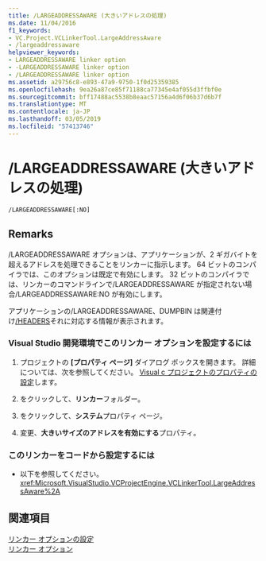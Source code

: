 ```yaml
---
title: /LARGEADDRESSAWARE (大きいアドレスの処理)
ms.date: 11/04/2016
f1_keywords:
- VC.Project.VCLinkerTool.LargeAddressAware
- /largeaddressaware
helpviewer_keywords:
- LARGEADDRESSAWARE linker option
- -LARGEADDRESSAWARE linker option
- /LARGEADDRESSAWARE linker option
ms.assetid: a29756c8-e893-47a9-9750-1f0d25359385
ms.openlocfilehash: 9ea26a87ce85f71188ca77345e4af055d3ffbf0e
ms.sourcegitcommit: bff17488ac5538b8eaac57156a4d6f06b37d6b7f
ms.translationtype: MT
ms.contentlocale: ja-JP
ms.lasthandoff: 03/05/2019
ms.locfileid: "57413746"
---
```

# <a name="largeaddressaware-handle-large-addresses"></a>/LARGEADDRESSAWARE (大きいアドレスの処理)

```
/LARGEADDRESSAWARE[:NO]
```

## <a name="remarks"></a>Remarks

/LARGEADDRESSAWARE オプションは、アプリケーションが、2 ギガバイトを超えるアドレスを処理できることをリンカーに指示します。 64 ビットのコンパイラでは、このオプションは既定で有効にします。 32 ビットのコンパイラでは、リンカーのコマンドラインで/LARGEADDRESSAWARE が指定されない場合/LARGEADDRESSAWARE:NO が有効にします。

アプリケーションの/LARGEADDRESSAWARE、DUMPBIN は関連付け[/HEADERS](../../build/reference/headers.md)それに対応する情報が表示されます。

### <a name="to-set-this-linker-option-in-the-visual-studio-development-environment"></a>Visual Studio 開発環境でこのリンカー オプションを設定するには

1. プロジェクトの **[プロパティ ページ]** ダイアログ ボックスを開きます。 詳細については、次を参照してください。 [Visual c プロジェクトのプロパティの設定](../../ide/working-with-project-properties.md)します。

1. をクリックして、**リンカー**フォルダー。

1. をクリックして、**システム**プロパティ ページ。

1. 変更、**大きいサイズのアドレスを有効にする**プロパティ。

### <a name="to-set-this-linker-option-programmatically"></a>このリンカーをコードから設定するには

- 以下を参照してください。<xref:Microsoft.VisualStudio.VCProjectEngine.VCLinkerTool.LargeAddressAware%2A>

## <a name="see-also"></a>関連項目

[リンカー オプションの設定](../../build/reference/setting-linker-options.md)<br/>
[リンカー オプション](../../build/reference/linker-options.md)
